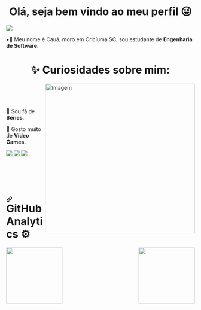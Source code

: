 <h1 align="center">Olá, seja bem vindo ao meu perfil 😜</h1>

<p align="left"> <img src="https://komarev.com/ghpvc/?username=bobjoe159&color=red" alt"Profile Views"/> </p>
 •👋 Meu nome é Cauã, moro em Cricíuma SC, sou estudante de <strong>Engenharia de Software</strong>.
 <h1 align="center">✨ Curiosidades sobre mim: </h1>
<div dir="auto">
    <a target="_blank" rel="noopener noreferrer" href="https://raw.githubusercontent.com/MicaelliMedeiros/micaellimedeiros/master/image/computer-illustration.png"><img align="right" src="https://raw.githubusercontent.com/MicaelliMedeiros/micaellimedeiros/master/image/computer-illustration.png" alt="Imagem" width="400px" style="max-width: 100%;"></a>
    <div align="left" dir="auto"><br><br><br>
	<p dir="auto"><g-emoji class="g-emoji" alias="pushpin" fallback-src="https://github.githubassets.com/images/icons/emoji/unicode/1f4cc.png">🍥</g-emoji> Sou fã de <strong>Séries</strong>.</p>
        <p dir="auto"><g-emoji class="g-emoji" alias="brain" fallback-src="https://github.githubassets.com/images/icons/emoji/unicode/1f9e0.png">🏀</g-emoji> Gosto muito de <strong>Vídeo Games.</strong></p>
        <p align="left" dir="auto">
	<a href="https://www.linkedin.com/in/pedrohenriquefeitosa/" rel="nofollow">
		<img src="https://camo.githubusercontent.com/c00f87aeebbec37f3ee0857cc4c20b21fefde8a96caf4744383ebfe44a47fe3f/68747470733a2f2f696d672e736869656c64732e696f2f62616467652f2d4c696e6b6564496e2d2532333030373742353f7374796c653d666f722d7468652d6261646765266c6f676f3d6c696e6b6564696e266c6f676f436f6c6f723d7768697465" data-canonical-src="https://img.shields.io/badge/-LinkedIn-%230077B5?style=for-the-badge&amp;logo=linkedin&amp;logoColor=white" style="max-width: 100%;"></a>
        <a href="mailto:pedron1001@gmail.com?" alt="Gmail">
        <img src="https://camo.githubusercontent.com/571384769c09e0c66b45e39b5be70f68f552db3e2b2311bc2064f0d4a9f5983b/68747470733a2f2f696d672e736869656c64732e696f2f62616467652f476d61696c2d4431343833363f7374796c653d666f722d7468652d6261646765266c6f676f3d676d61696c266c6f676f436f6c6f723d7768697465" data-canonical-src="https://img.shields.io/badge/Microsoft_Outlook-0078D4?style=for-the-badge&logo=microsoft-outlook&logoColor=white" style="max-width: 100%;"></a>
	<a href="https://www.instagram.com/_pedrohfn/" alt="Instagram" rel="nofollow">
        <img src="https://camo.githubusercontent.com/b3d4671768bd0f9b6c8f410a25a96e0c5a4d135208d8910461e986f97e7985ab/68747470733a2f2f696d672e736869656c64732e696f2f62616467652f496e7374616772616d2d4534343035463f7374796c653d666f722d7468652d6261646765266c6f676f3d696e7374616772616d266c6f676f436f6c6f723d7768697465" data-canonical-src="https://img.shields.io/badge/Microsoft_Outlook-0078D4?style=for-the-badge&logo=microsoft-outlook&logoColor=white" style="max-width: 100%;"></a>
     </p></div>	
</div>

<br>
<br>
<br>

<h1 align="left" dir="auto"><a id="user-content-github-analytics-️" class="anchor" href="#github-analytics-️" aria-hidden="true"><svg class="octicon octicon-link" viewBox="0 0 16 16" version="1.1" width="16" height="16" aria-hidden="true"><path fill-rule="evenodd" d="M7.775 3.275a.75.75 0 001.06 1.06l1.25-1.25a2 2 0 112.83 2.83l-2.5 2.5a2 2 0 01-2.83 0 .75.75 0 00-1.06 1.06 3.5 3.5 0 004.95 0l2.5-2.5a3.5 3.5 0 00-4.95-4.95l-1.25 1.25zm-4.69 9.64a2 2 0 010-2.83l2.5-2.5a2 2 0 012.83 0 .75.75 0 001.06-1.06 3.5 3.5 0 00-4.95 0l-2.5 2.5a3.5 3.5 0 004.95 4.95l1.25-1.25a.75.75 0 00-1.06-1.06l-1.25 1.25a2 2 0 01-2.83 0z"></path></svg></a>GitHub Analytics <g-emoji class="g-emoji" alias="gear" fallback-src="https://github.githubassets.com/images/icons/emoji/unicode/2699.png">⚙️</g-emoji></h1>

<div align="center" dir="auto">
  <a href="https://github.com/bobjoe159">
  <img height="150em" src="https://github-readme-stats.vercel.app/api?username=CauaLoch9860&amp;show_icons=true&amp;theme=dracula&amp;include_all_commits=true&amp;count_private=true&amp;title_color=8844EE&amp;icon_color=8844EE&amp;border_color=8844EE" style="max-width: 100%;" align="left">
  <img height="150em" src="https://github-readme-stats.vercel.app/api/top-langs/?username=CauaLoch9860&amp;layout=compact&amp;langs_count=7&amp;theme=dracula&amp;title_color=8844EE&amp;icon_color=8844EE&amp;border_color=8844EE" style="max-width: 100%;" align="right">
</a>
</div>
<br>
<br>


